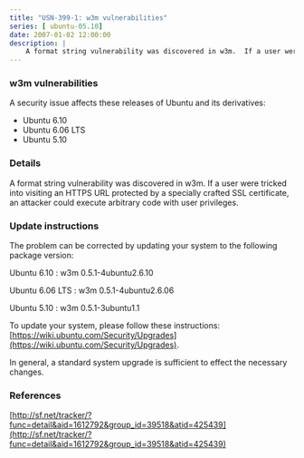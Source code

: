 ```yaml
---
title: "USN-399-1: w3m vulnerabilities"
series: [ ubuntu-05.10]
date: 2007-01-02 12:00:00
description: |
    A format string vulnerability was discovered in w3m.  If a user were  tricked into visiting an HTTPS URL protected by a specially crafted SSL  certificate, an attacker could execute arbitrary code with user  privileges.
--- 
```

 
### w3m vulnerabilities

A security issue affects these releases of Ubuntu and its derivatives:

* Ubuntu 6.10
* Ubuntu 6.06 LTS
* Ubuntu 5.10

### Details

A format string vulnerability was discovered in w3m. If a user were tricked into visiting an HTTPS URL protected by a specially crafted SSL certificate, an attacker could execute arbitrary code with user privileges.

### Update instructions

The problem can be corrected by updating your system to the following package version:

Ubuntu 6.10
 : w3m <span>0.5.1-4ubuntu2.6.10</span>

Ubuntu 6.06 LTS
 : w3m <span>0.5.1-4ubuntu2.6.06</span>

Ubuntu 5.10
 : w3m <span>0.5.1-3ubuntu1.1</span>

To update your system, please follow these instructions: [https://wiki.ubuntu.com/Security/Upgrades](https://wiki.ubuntu.com/Security/Upgrades).

In general, a standard system upgrade is sufficient to effect the necessary changes.

### References

 [http://sf.net/tracker/?func=detail&aid=1612792&group_id=39518&atid=425439](http://sf.net/tracker/?func=detail&aid=1612792&group_id=39518&atid=425439)
 
